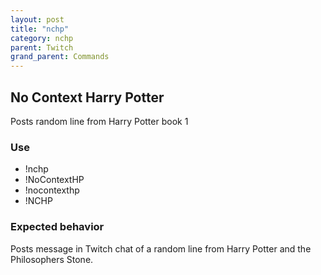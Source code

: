 ```yaml
---
layout: post
title: "nchp"
category: nchp
parent: Twitch
grand_parent: Commands
---
```


## No Context Harry Potter

Posts random line from Harry Potter book 1

### Use

- !nchp
- !NoContextHP
- !nocontexthp
- !NCHP

### Expected behavior

Posts message in Twitch chat of a random line from Harry Potter and the Philosophers Stone.
